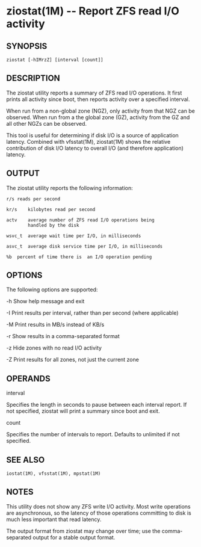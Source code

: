 ziostat(1M) -- Report ZFS read I/O activity
=============================================

## SYNOPSIS
    ziostat [-hIMrzZ] [interval [count]]

## DESCRIPTION
The ziostat utility reports a summary of ZFS read I/O operations.
It first prints all activity since boot, then reports activity
over a specified interval.

When run from a non-global zone (NGZ), only activity from that NGZ
can be observed.  When run from a the global zone (GZ), activity
from the GZ and all other NGZs can be observed.

This tool is useful for determining if disk I/O is a source of
application latency.  Combined with vfsstat(1M), ziostat(1M) shows
the relative contribution of disk I/O latency to overall I/O (and
therefore application) latency.

## OUTPUT
The ziostat utility reports the following information:

	r/s	reads per second

	kr/s	kilobytes read per second

	actv	average number of ZFS read I/O operations being
			handled by the disk

	wsvc_t	average wait time per I/O, in milliseconds

	asvc_t	average disk service time per I/O, in milliseconds

	%b	percent of time there is  an I/O operation pending

## OPTIONS
The following options are supported:

-h	Show help message and exit

-I	Print results per interval, rather than per second (where
	applicable)

-M	Print results in MB/s instead of KB/s

-r	Show results in a comma-separated format

-z	Hide zones with no read I/O activity

-Z	Print results for all zones, not just the current zone

## OPERANDS
interval

Specifies the length in seconds to pause between each interval
report.  If not specified, ziostat will print a summary since boot
and exit.

count

Specifies the number of intervals to report.  Defaults to
unlimited if not specified.

## SEE ALSO
    iostat(1M), vfsstat(1M), mpstat(1M)

## NOTES

This utility does not show any ZFS write I/O activity.  Most write
operations are asynchronous, so the latency of those operations
committing to disk is much less important that read latency.

The output format from ziostat may change over time; use the
comma-separated output for a stable output format.
